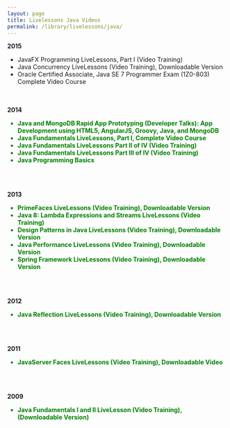 ```yaml
---
layout: page
title: Livelessons Java Videos
permalink: /library/livelessons/java/
---
```



<strong>2015</strong>

<ul>
	<li>JavaFX Programming LiveLessons, Part I (Video Training)</li>
	<li>Java Concurrency LiveLessons (Video Training), Downloadable Version</li>
	<li>Oracle Certified Associate, Java SE 7 Programmer Exam (1Z0-803) Complete Video Course</li>
</ul>


<br/><br/>
<strong>2014</strong>


<ul>
	<li style="color:green"><strong>Java and MongoDB Rapid App Prototyping (Developer Talks): App Development using HTML5, AngularJS, Groovy, Java, and MongoDB</strong></li>
	<li style="color:green"><strong>Java Fundamentals LiveLessons, Part I, Complete Video Course </strong></li>
	<li style="color:green"><strong>Java Fundamentals LiveLessons Part II of IV (Video Training) </strong></li>
	<li style="color:green"><strong>Java Fundamentals LiveLessons Part III of IV (Video Training)</strong></li>
	<li style="color:green"><strong>Java Programming Basics</strong></li>
</ul>


<br/><br/>

<strong>2013</strong>


<ul>
	<li style="color:green"><strong>PrimeFaces LiveLessons (Video Training), Downloadable Version</strong></li>
	<li style="color:green"><strong>Java 8: Lambda Expressions and Streams LiveLessons (Video Training)</strong></li>
	<li style="color:green"><strong>Design Patterns in Java LiveLessons (Video Training), Downloadable Version </strong></li>
	<li style="color:green"><strong>Java Performance LiveLessons (Video Training), Downloadable Version</strong></li>
	<li style="color:green"><strong>Spring Framework LiveLessons (Video Training), Downloadable Version</strong></li>
</ul>


<br/><br/>

<strong>2012</strong>

<ul>
	<li style="color:green"><strong>Java Reflection LiveLessons (Video Training), Downloadable Version</strong></li>
</ul>


<br/><br/>

<strong>2011</strong>

<ul>
	<li style="color:green"><strong>JavaServer Faces LiveLessons (Video Training), Downloadable Video</strong></li>
</ul>



<br/><br/>

<strong>2009</strong>


<ul>
	<li style="color:green"><strong>Java Fundamentals I and II LiveLesson (Video Training), (Downloadable Version) </strong></li>
</ul>

